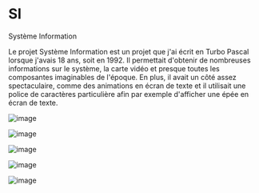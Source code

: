 # SI
Système Information

Le projet Système Information est un projet que j'ai écrit en Turbo Pascal lorsque j'avais 18 ans, soit en 1992. Il permettait d'obtenir de nombreuses informations sur le système, la carte vidéo et presque toutes les composantes imaginables de l'époque. En plus, il avait un côté assez spectaculaire, comme des animations en écran de texte et il utilisait une police de caractères particulière afin par exemple d'afficher une épée en écran de texte.

![image](https://user-images.githubusercontent.com/11842176/145736617-988422ca-91da-41ed-ba41-1b3a5e0e1e41.png)

![image](https://user-images.githubusercontent.com/11842176/145736683-1eb5fad2-a05b-4f28-a9ec-bf681bc4d5f6.png)

![image](https://user-images.githubusercontent.com/11842176/145736243-c20cf805-4c52-4661-899c-af5dd6eb6653.png)

![image](https://user-images.githubusercontent.com/11842176/145736265-00d73036-1171-4e6f-b1a9-de2250dd421f.png)

![image](https://user-images.githubusercontent.com/11842176/145736307-ee70c464-a0e2-4b97-a7c0-14d440699951.png)

